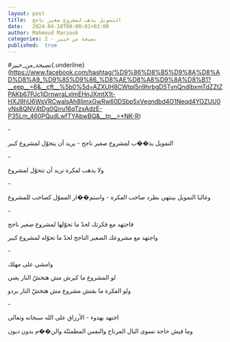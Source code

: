 ```yaml
---
layout: post
title:  التمويل يذهب لمشروع صغير ناجح
date:   2024-04-10T00:00:01+03:00
author: Mahmoud Marzouk
categories: 2 - نصيحة من خبير
published:  true
---
```

\#نصيحة_من_خبير{.underline}(https://www.facebook.com/hashtag/%D9%86%D8%B5%D9%8A%D8%AD%D8%A9_%D9%85%D9%86_%D8%AE%D8%A8%D9%8A%D8%B1?__eep__=6&__cft__%5b0%5d=AZXUH8CWtpl5n9hrbgD5TvnQndIbxmTdZZtZPAKb67PJc1jDrnwraLxlmEHnJXmtX1t-HXJ9hU6WsVRCwalsAh8IjmxGwRw60DSbp5xVegndbd4O1Neqd4YOZUU0yNs8QNV4tDg0Qiru16qTzxAdzE-P35Lm_460PQudLwfTYAbwBQ&__tn__=*NK-R)

\-

التمويل يذ��ب لمشروع صغير ناجح - يريد أن يتحوّل لمشروع كبير

\-

ولا يذهب لفكرة تريد أن تتحوّل لمشروع

\-

وغالبا التمويل بينتهي بطرد صاحب الفكرة - واستم��ار المموّل كصاحب
للمشروع

\-

فاجتهد مع فكرتك لحدّ ما تحوّلها لمشروع صغير ناجح

واجتهد مع مشروعك الصغير الناجح لحدّ ما تحوّله لمشروع كبير

\-

وامشي على مهلك

لو المشروع ما كبرش مش هتخشّ النار يعني

ولو الفكرة ما بقتش مشروع مش هتخشّ النار بردو

\-

اجتهد بهدوء - الأرزاق على الله سبحانه وتعالى

وما فيش حاجة تسوى البال المرتاح والنفس المطمئنّة والن��م بدون
ديون
